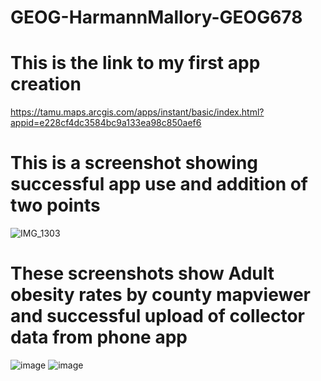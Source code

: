 # GEOG-HarmannMallory-GEOG678

# This is the link to my first app creation
https://tamu.maps.arcgis.com/apps/instant/basic/index.html?appid=e228cf4dc3584bc9a133ea98c850aef6

# This is a screenshot showing successful app use and addition of two points
![IMG_1303](https://github.com/user-attachments/assets/c291990a-ba3c-4cce-a873-050402e169ef)

# These screenshots show Adult obesity rates by county mapviewer and successful upload of collector data from phone app
![image](https://github.com/user-attachments/assets/709f381c-9491-4a07-851a-e5a6c31e6986)
![image](https://github.com/user-attachments/assets/bebc9112-44bf-4567-a135-e5c8407b9988)
